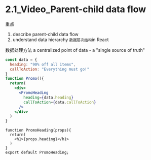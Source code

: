 # 2.1_Video_Parent-child data flow

重点

1. describe parent-child data flow
2. understand data hierarchy `数据层次结构`in React

数据处理方法
a centralized point of data - a "single source of truth"


```jsx
const data = {
  heading: "90% off all items",
  callToAction: "Everything must go!"
}
function Promo(){
  return(
    <div>
      <PromoHeading
        heading={data.heading}
        callToAction={data.callToAction}
      />
    </div>
  )
}
```

```
function PromoHeading(props){
  return(
    <h1>{props.heading}</h1>
  )
}
export default PromoHeading;
```